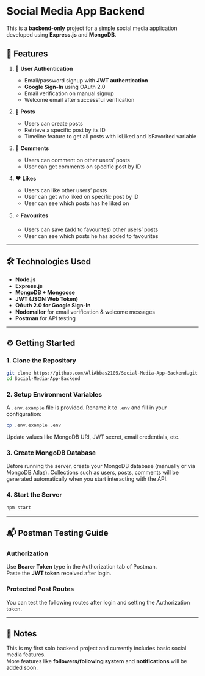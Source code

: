 
# Social Media App Backend

This is a **backend-only** project for a simple social media application developed using **Express.js** and **MongoDB**.

## 🚀 Features

1. 🔐 **User Authentication**
   - Email/password signup with **JWT authentication**
   - **Google Sign-In** using OAuth 2.0
   - Email verification on manual signup
   - Welcome email after successful verification

2. 📝 **Posts**
   - Users can create posts
   - Retrieve a specific post by its ID
   - Timeline feature to get all posts with isLiked and isFavorited variable

3. 💬 **Comments**
   - Users can comment on other users’ posts
   - User can get comments on specific post by ID

4. ❤️ **Likes**
   - Users can like other users’ posts
   - User can get who liked on specific post by ID
   - User can see which posts has he liked on

5. ⭐ **Favourites**
   - Users can save (add to favourites) other users’ posts
   - User can see which posts he has added to favourites

---

## 🛠 Technologies Used

- **Node.js**
- **Express.js**
- **MongoDB + Mongoose**
- **JWT (JSON Web Token)**
- **OAuth 2.0 for Google Sign-In**
- **Nodemailer** for email verification & welcome messages
- **Postman** for API testing

---

## ⚙️ Getting Started

### 1. Clone the Repository
```bash
git clone https://github.com/AliAbbas2105/Social-Media-App-Backend.git
cd Social-Media-App-Backend
```

### 2. Setup Environment Variables
A `.env.example` file is provided. Rename it to `.env` and fill in your configuration:
```bash
cp .env.example .env
```
Update values like MongoDB URI, JWT secret, email credentials, etc.

### 3. Create MongoDB Database
Before running the server, create your MongoDB database (manually or via MongoDB Atlas).
Collections such as users, posts, comments will be generated automatically when you start interacting with the API.

### 4. Start the Server
```bash
npm start
```

---

## 📬 Postman Testing Guide

### Authorization
Use **Bearer Token** type in the Authorization tab of Postman.  
Paste the **JWT token** received after login.

### Protected Post Routes
You can test the following routes after login and setting the Authorization token.

---

## 🔄 Notes

This is my first solo backend project and currently includes basic social media features.  
More features like **followers/following system** and **notifications** will be added soon.
